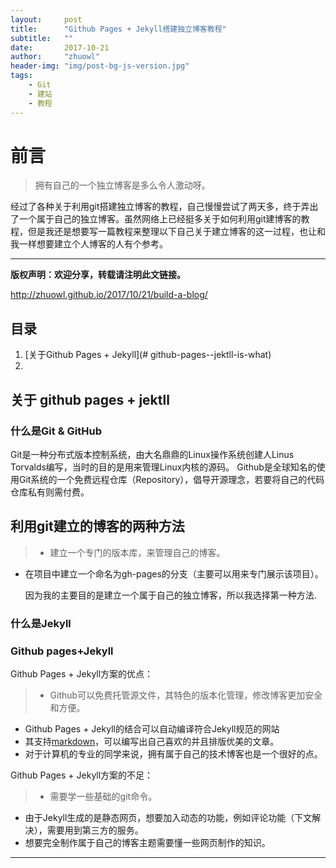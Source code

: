 ```yaml
---
layout:     post
title:      "Github Pages + Jekyll搭建独立博客教程"
subtitle:   ""
date:       2017-10-21
author:     "zhuowl"
header-img: "img/post-bg-js-version.jpg"
tags:
    - Git
    - 建站
    - 教程
---
```

# 前言
>拥有自己的一个独立博客是多么令人激动呀。

经过了各种关于利用git搭建独立博客的教程，自己慢慢尝试了两天多，终于弄出了一个属于自己的独立博客。虽然网络上已经挺多关于如何利用git建博客的教程，但是我还是想要写一篇教程来整理以下自己关于建立博客的这一过程，也让和我一样想要建立个人博客的人有个参考。

---
**版权声明：欢迎分享，转载请注明此文链接。**

http://zhuowl.github.io/2017/10/21/build-a-blog/



## 目录


1. [关于Github Pages + Jekyll](# github-pages--jektll-is-what)
2. 




## 关于 github pages + jektll

### 什么是Git & GitHub
Git是一种分布式版本控制系统，由大名鼎鼎的Linux操作系统创建人Linus Torvalds编写，当时的目的是用来管理Linux内核的源码。
Github是全球知名的使用Git系统的一个免费远程仓库（Repository），倡导开源理念，若要将自己的代码仓库私有则需付费。
## 利用git建立的博客的两种方法
>- 建立一个专门的版本库，来管理自己的博客。
- 在项目中建立一个命名为gh-pages的分支（主要可以用来专门展示该项目）。
  
  因为我的主要目的是建立一个属于自己的独立博客，所以我选择第一种方法.

### 什么是Jekyll
### Github pages+Jekyll

Github Pages + Jekyll方案的优点：
>- Github可以免费托管源文件，其特色的版本化管理，修改博客更加安全和方便。
- Github Pages + Jekyll的结合可以自动编译符合Jekyll规范的网站
- 其支持[markdown](https://sspai.com/post/25137)，可以编写出自己喜欢的并且排版优美的文章。
- 对于计算机的专业的同学来说，拥有属于自己的技术博客也是一个很好的点。

Github Pages + Jekyll方案的不足：
>- 需要学一些基础的git命令。
- 由于Jekyll生成的是静态网页，想要加入动态的功能，例如评论功能（下文解决），需要用到第三方的服务。
- 想要完全制作属于自己的博客主题需要懂一些网页制作的知识。






---

